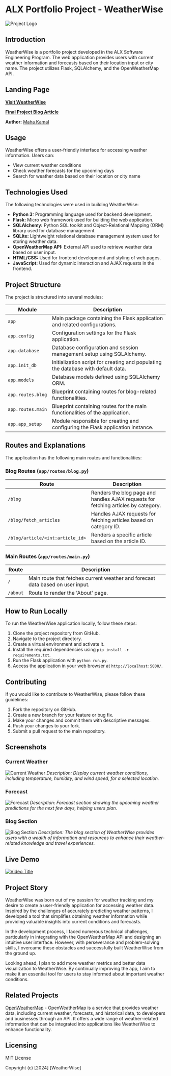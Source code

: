 # ALX Portfolio Project - WeatherWise
![Project Logo](https://github.com/mahakamal-e/WeatherWise/raw/main/app/static/images/icone2.png)
## Introduction
WeatherWise is a portfolio project developed in the ALX Software Engineering Program. The web application provides users with current weather information and forecasts based on their location input or city name. The project utilizes Flask, SQLAlchemy, and the OpenWeatherMap API.

## Landing Page

**[Visit WeatherWise](https://mahakamal-e.github.io)**

**[Final Project Blog Article](link_to_your_final_project_blog_article)**

**Author:** [Maha Kamal]([author_link_to_LinkedIn](https://www.linkedin.com/in/maha-kamal-el/))

## Usage

WeatherWise offers a user-friendly interface for accessing weather information. Users can:

- View current weather conditions
- Check weather forecasts for the upcoming days
- Search for weather data based on their location or city name

## Technologies Used
The following technologies were used in building WeatherWise:

- **Python 3:** Programming language used for backend development.
- **Flask:** Micro web framework used for building the web application.
- **SQLAlchemy:** Python SQL toolkit and Object-Relational Mapping (ORM) library used for database management.
- **SQLite:** Lightweight relational database management system used for storing weather data.
- **OpenWeatherMap API:** External API used to retrieve weather data based on user input.
- **HTML/CSS:** Used for frontend development and styling of web pages.
- **JavaScript:** Used for dynamic interaction and AJAX requests in the frontend.

## Project Structure
The project is structured into several modules:

| Module           | Description                                                                    |
|------------------|--------------------------------------------------------------------------------|
| `app`            | Main package containing the Flask application and related configurations.      |
| `app.config`     | Configuration settings for the Flask application.                               |
| `app.database`   | Database configuration and session management setup using SQLAlchemy.           |
| `app.init_db`    | Initialization script for creating and populating the database with default data.|
| `app.models`     | Database models defined using SQLAlchemy ORM.                                   |
| `app.routes.blog`| Blueprint containing routes for blog-related functionalities.                  |
| `app.routes.main`| Blueprint containing routes for the main functionalities of the application.   |
| `app.app_setup`| Module responsible for creating and configuring the Flask application instance.   |
## Routes and Explanations
The application has the following main routes and functionalities:

### Blog Routes (`app/routes/blog.py`)
| Route             | Description                                                                        |
|-------------------|------------------------------------------------------------------------------------|
| `/blog`           | Renders the blog page and handles AJAX requests for fetching articles by category.|
| `/blog/fetch_articles`| Handles AJAX requests for fetching articles based on category ID.                 |
| `/blog/article/<int:article_id>` | Renders a specific article based on the article ID.                            |

### Main Routes (`app/routes/main.py`)
| Route             | Description                                                                        |
|-------------------|------------------------------------------------------------------------------------|
| `/`               | Main route that fetches current weather and forecast data based on user input.      |
| `/about`          | Route to render the 'About' page.                                                  |


## How to Run Locally
To run the WeatherWise application locally, follow these steps:

1. Clone the project repository from GitHub.
2. Navigate to the project directory.
3. Create a virtual environment and activate it.
4. Install the required dependencies using `pip install -r requirements.txt`.
5. Run the Flask application with `python run.py`.
6. Access the application in your web browser at `http://localhost:5000/`.

## Contributing

If you would like to contribute to WeatherWise, please follow these guidelines:

1. Fork the repository on GitHub.
2. Create a new branch for your feature or bug fix.
3. Make your changes and commit them with descriptive messages.
4. Push your changes to your fork.
5. Submit a pull request to the main repository.

## Screenshots
### Current Weather
![Current Weather](https://github.com/mahakamal-e/WeatherWise/raw/main/app/static/images/current_weather.png)
*Description: Display current weather conditions, including temperature, humidity, and wind speed, for a selected location.*

### Forecast
![Forecast](https://github.com/mahakamal-e/WeatherWise/raw/main/app/static/images/forecast.png)
*Description: Forecast section showing the upcoming weather predictions for the next few days, helping users plan.*

### Blog Section
![Blog Section](https://github.com/mahakamal-e/WeatherWise/raw/main/app/static/images/blog_section.png)
*Description: The blog section of WeatherWise provides users with a wealth of information and resources to enhance their weather-related knowledge and travel experiences.*

## Live Demo
[![Video Title](https://img.youtube.com/vi/0RSU9IcWSHo/0.jpg)](https://youtu.be/0RSU9IcWSHo)



## Project Story

WeatherWise was born out of my passion for weather tracking and my desire to create a user-friendly application for accessing weather data. Inspired by the challenges of accurately predicting weather patterns, I developed a tool that simplifies obtaining weather information while providing valuable insights into current conditions and forecasts.

In the development process, I faced numerous technical challenges, particularly in integrating with the OpenWeatherMap API and designing an intuitive user interface. However, with perseverance and problem-solving skills, I overcame these obstacles and successfully built WeatherWise from the ground up.

Looking ahead, I plan to add more weather metrics and better data visualization to WeatherWise. By continually improving the app, I aim to make it an essential tool for users to stay informed about important weather conditions.

## Related Projects
[OpenWeatherMap](https://openweathermap.org/) - OpenWeatherMap is a service that provides weather data, including current weather, forecasts, and historical data,
to developers and businesses through an API.
It offers a wide range of weather-related information that can be integrated into applications like WeatherWise to enhance functionality.

## Licensing
MIT License

Copyright (c) [2024] [WeatherWise]
